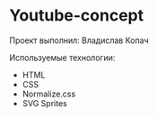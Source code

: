 # Youtube-concept 

Проект выполнил: Владислав Копач

Используемые технологии:
- HTML
- CSS
- Normalize.css
- SVG Sprites
